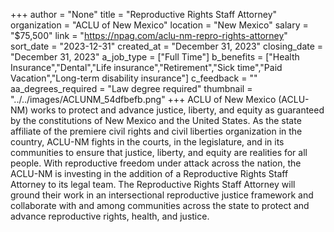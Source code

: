 +++
author = "None"
title = "Reproductive Rights Staff Attorney"
organization = "ACLU of New Mexico"
location = "New Mexico"
salary = "$75,500"
link = "https://npag.com/aclu-nm-repro-rights-attorney"
sort_date = "2023-12-31"
created_at = "December 31, 2023"
closing_date = "December 31, 2023"
a_job_type = ["Full Time"]
b_benefits = ["Health Insurance","Dental","Life insurance","Retirement","Sick time","Paid Vacation","Long-term disability insurance"]
c_feedback = ""
aa_degrees_required = "Law degree required"
thumbnail = "../../images/ACLUNM_54dfbefb.png"
+++
ACLU of New Mexico (ACLU-NM) works to protect and advance justice, liberty, and equity as guaranteed by the constitutions of New Mexico and the United States. As the state affiliate of the premiere civil rights and civil liberties organization in the country, ACLU-NM fights in the courts, in the legislature, and in its communities to ensure that justice, liberty, and equity are realities for all people. With reproductive freedom under attack across the nation, the ACLU-NM is investing in the addition of a Reproductive Rights Staff Attorney to its legal team. The Reproductive Rights Staff Attorney will ground their work in an intersectional reproductive justice framework and collaborate with and among communities across the state to protect and advance reproductive rights, health, and justice.